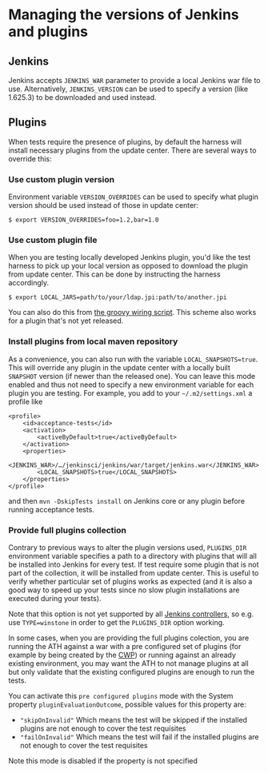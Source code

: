 # Managing the versions of Jenkins and plugins

## Jenkins

Jenkins accepts `JENKINS_WAR` parameter to provide a local Jenkins war file to use. Alternatively, `JENKINS_VERSION` can be used to specify a version (like 1.625.3) to be downloaded and used instead.

## Plugins

When tests require the presence of plugins, by default the harness will install necessary plugins from
the update center. There are several ways to override this:

### Use custom plugin version

Environment variable `VERSION_OVERRIDES` can be used to specify what plugin version should be used instead of those in update center:

    $ export VERSION_OVERRIDES=foo=1.2,bar=1.0

### Use custom plugin file

When you are testing locally developed Jenkins plugin, you'd like the test harness to pick up your
local version as opposed to download the plugin from update center. This can be done by instructing the harness
accordingly.

    $ export LOCAL_JARS=path/to/your/ldap.jpi:path/to/another.jpi

You can also do this from [the groovy wiring script](WIRING.md).
This scheme also works for a plugin that's not yet released.

### Install plugins from local maven repository

As a convenience, you can also run with the variable `LOCAL_SNAPSHOTS=true`.
This will override any plugin in the update center with a locally built `SNAPSHOT` version (if newer than the released one).
You can leave this mode enabled and thus not need to specify a new environment variable for each plugin you are testing.
For example, you add to your `~/.m2/settings.xml` a profile like

    <profile>
        <id>acceptance-tests</id>
        <activation>
            <activeByDefault>true</activeByDefault>
        </activation>
        <properties>
            <JENKINS_WAR>/…/jenkinsci/jenkins/war/target/jenkins.war</JENKINS_WAR>
            <LOCAL_SNAPSHOTS>true</LOCAL_SNAPSHOTS>
        </properties>
    </profile>

and then `mvn -DskipTests install` on Jenkins core or any plugin before running acceptance tests.

### Provide full plugins collection

Contrary to previous ways to alter the plugin versions used, `PLUGINS_DIR` 
environment variable specifies a path to a directory with plugins that will all be 
installed into Jenkins for every test. If test require some plugin that is not part of the collection, 
it will be installed from update center. This is useful to verify whether particular set of plugins works 
as expected (and it is also a good way to speed up your tests since no slow plugin installations are 
executed during your tests).

Note that this option is not yet supported by all [Jenkins controllers](CONTROLLER.md), 
so e.g. use `TYPE=winstone` in order to get the `PLUGINS_DIR` option working.

In some cases, when you are providing the full plugins colection, you are running the ATH against a war with a pre configured
set of plugins (for example by being created by the [CWP](https://github.com/jenkinsci/custom-war-packager))
or running against an already existing environment, you may want the ATH to not manage plugins at all but only validate that the existing configured
plugins are enough to run the tests.

You can activate this `pre configured plugins` mode with the System property `pluginEvaluationOutcome`, possible values for this property are:
* `"skipOnInvalid"` Which means the test will be skipped if the installed plugins are not enough to cover the test requisites
* `"failOnInvalid"` Which means the test will fail if the installed plugins are not enough to cover the test requisites

Note this mode is disabled if the property is not specified
